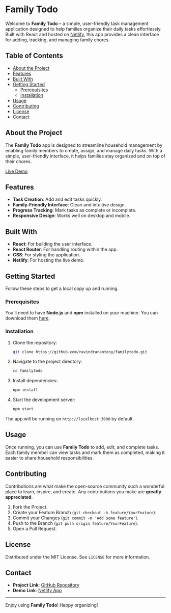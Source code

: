 

# Family Todo

Welcome to **Family Todo** – a simple, user-friendly task management application designed to help families organize their daily tasks effortlessly. Built with React and hosted on [Netlify](https://jolly-panda-36f51a.netlify.app/), this app provides a clean interface for adding, tracking, and managing family chores.

## Table of Contents

- [About the Project](#about-the-project)
- [Features](#features)
- [Built With](#built-with)
- [Getting Started](#getting-started)
  - [Prerequisites](#prerequisites)
  - [Installation](#installation)
- [Usage](#usage)
- [Contributing](#contributing)
- [License](#license)
- [Contact](#contact)

## About the Project

The **Family Todo** app is designed to streamline household management by enabling family members to create, assign, and manage daily tasks. With a simple, user-friendly interface, it helps families stay organized and on top of their chores.

[Live Demo](https://jolly-panda-36f51a.netlify.app/)

## Features

- **Task Creation**: Add and edit tasks quickly.
- **Family-Friendly Interface**: Clean and intuitive design.
- **Progress Tracking**: Mark tasks as complete or incomplete.
- **Responsive Design**: Works well on desktop and mobile.

## Built With

- **React**: For building the user interface.
- **React Router**: For handling routing within the app.
- **CSS**: For styling the application.
- **Netlify**: For hosting the live demo.

## Getting Started

Follow these steps to get a local copy up and running.

### Prerequisites

You’ll need to have **Node.js** and **npm** installed on your machine. You can download them [here](https://nodejs.org/).

### Installation

1. Clone the repository:
   ```bash
   git clone https://github.com/ravindranantony/familytodo.git
   ```

2. Navigate to the project directory:
   ```bash
   cd familytodo
   ```

3. Install dependencies:
   ```bash
   npm install
   ```

4. Start the development server:
   ```bash
   npm start
   ```

The app will be running on `http://localhost:3000` by default.

## Usage

Once running, you can use **Family Todo** to add, edit, and complete tasks. Each family member can view tasks and mark them as completed, making it easier to share household responsibilities.

## Contributing

Contributions are what make the open-source community such a wonderful place to learn, inspire, and create. Any contributions you make are **greatly appreciated**.

1. Fork the Project.
2. Create your Feature Branch (`git checkout -b feature/YourFeature`).
3. Commit your Changes (`git commit -m 'Add some feature'`).
4. Push to the Branch (`git push origin feature/YourFeature`).
5. Open a Pull Request.

## License

Distributed under the MIT License. See `LICENSE` for more information.

## Contact

- **Project Link**: [GitHub Repository](https://github.com/ravindranantony/familytodo)
- **Demo Link**: [Netlify App](https://jolly-panda-36f51a.netlify.app/)

---

Enjoy using **Family Todo**! Happy organizing!

